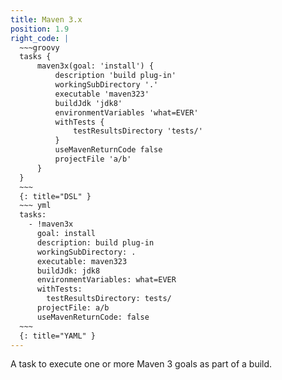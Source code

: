 ```yaml
---
title: Maven 3.x
position: 1.9
right_code: |
  ~~~groovy
  tasks {
      maven3x(goal: 'install') {
          description 'build plug-in'
          workingSubDirectory '.'
          executable 'maven323'
          buildJdk 'jdk8'
          environmentVariables 'what=EVER'
          withTests {
              testResultsDirectory 'tests/'
          }
          useMavenReturnCode false
          projectFile 'a/b'
      }
  }
  ~~~
  {: title="DSL" }
  ~~~ yml
  tasks:
    - !maven3x
      goal: install
      description: build plug-in
      workingSubDirectory: .
      executable: maven323
      buildJdk: jdk8
      environmentVariables: what=EVER
      withTests:
        testResultsDirectory: tests/
      projectFile: a/b
      useMavenReturnCode: false
  ~~~
  {: title="YAML" }
---
```

A task to execute one or more Maven 3 goals as part of a build.